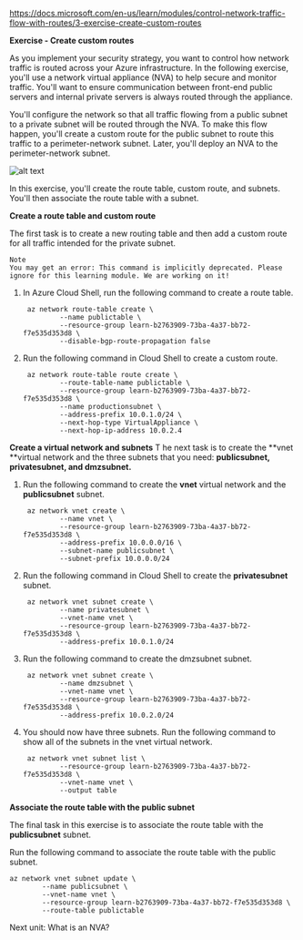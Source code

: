 https://docs.microsoft.com/en-us/learn/modules/control-network-traffic-flow-with-routes/3-exercise-create-custom-routes

**Exercise - Create custom routes**

As you implement your security strategy, you want to control how network traffic is routed across your Azure infrastructure.
In the following exercise, you'll use a network virtual appliance (NVA) to help secure and monitor traffic. You'll want to ensure communication between front-end public servers and internal private servers is always routed through the appliance.

You'll configure the network so that all traffic flowing from a public subnet to a private subnet will be routed through the NVA. To make this flow happen, you'll create a custom route for the public subnet to route this traffic to a perimeter-network subnet. Later, you'll deploy an NVA to the perimeter-network subnet.


![alt text](https://docs.microsoft.com/en-us/learn/modules/control-network-traffic-flow-with-routes/media/3-virtual-network-subnets-route-table.svg)


In this exercise, you'll create the route table, custom route, and subnets. You'll then associate the route table with a subnet.


**Create a route table and custom route**

The first task is to create a new routing table and then add a custom route for all traffic intended for the private subnet.

    Note
    You may get an error: This command is implicitly deprecated. Please ignore for this learning module. We are working on it!


1. In Azure Cloud Shell, run the following command to create a route table.

        az network route-table create \
                --name publictable \
                --resource-group learn-b2763909-73ba-4a37-bb72-f7e535d353d8 \
                --disable-bgp-route-propagation false
2. Run the following command in Cloud Shell to create a custom route.

        az network route-table route create \
                --route-table-name publictable \
                --resource-group learn-b2763909-73ba-4a37-bb72-f7e535d353d8 \
                --name productionsubnet \
                --address-prefix 10.0.1.0/24 \
                --next-hop-type VirtualAppliance \
                --next-hop-ip-address 10.0.2.4


**Create a virtual network and subnets**
T
he next task is to create the **vnet **virtual network and the three subnets that you need: **publicsubnet, privatesubnet, and dmzsubnet.**

1. Run the following command to create the **vnet** virtual network and the **publicsubnet** subnet.


        az network vnet create \
                --name vnet \
                --resource-group learn-b2763909-73ba-4a37-bb72-f7e535d353d8 \
                --address-prefix 10.0.0.0/16 \
                --subnet-name publicsubnet \
                --subnet-prefix 10.0.0.0/24
2. Run the following command in Cloud Shell to create the **privatesubnet** subnet.

        az network vnet subnet create \
                --name privatesubnet \
                --vnet-name vnet \
                --resource-group learn-b2763909-73ba-4a37-bb72-f7e535d353d8 \
                --address-prefix 10.0.1.0/24

3. Run the following command to create the dmzsubnet subnet.

        az network vnet subnet create \
                --name dmzsubnet \
                --vnet-name vnet \
                --resource-group learn-b2763909-73ba-4a37-bb72-f7e535d353d8 \
                --address-prefix 10.0.2.0/24
        

4. You should now have three subnets. Run the following command to show all of the subnets in the vnet virtual network.

        az network vnet subnet list \
                --resource-group learn-b2763909-73ba-4a37-bb72-f7e535d353d8 \
                --vnet-name vnet \
                --output table
        

**Associate the route table with the public subnet**

The final task in this exercise is to associate the route table with the **publicsubnet** subnet.

Run the following command to associate the route table with the public subnet.

    az network vnet subnet update \
            --name publicsubnet \
            --vnet-name vnet \
            --resource-group learn-b2763909-73ba-4a37-bb72-f7e535d353d8 \
            --route-table publictable


Next unit: What is an NVA?
